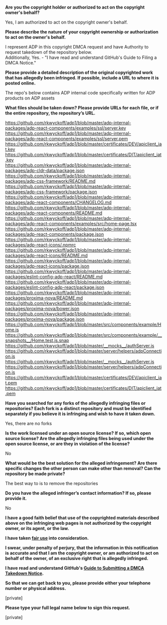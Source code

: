**Are you the copyright holder or authorized to act on the copyright owner's behalf?**  
  
Yes, I am authorized to act on the copyright owner's behalf.  
  
**Please describe the nature of your copyright ownership or authorization to act on the owner's behalf.**  
  
I represent ADP in this copyright DMCA request and have Authority to request takedown of the repository below.  
Additionally, Yes. - "I have read and understand GitHub's Guide to Filing a DMCA Notice."  
  
**Please provide a detailed description of the original copyrighted work that has allegedly been infringed. If possible, include a URL to where it is posted online.**  
  
The repo's below contains ADP internal code specifically written for ADP products on ADP assets  
  
**What files should be taken down? Please provide URLs for each file, or if the entire repository, the repository’s URL.**  
  
https://github.com/rkwyckoff/adp1/blob/master/adp-internal-packages/adp-react-components/examples/ssl/server.key  
https://github.com/rkwyckoff/adp1/blob/master/adp-internal-packages/adp-react-components/examples/ssl/server.pem  
https://github.com/rkwyckoff/adp1/blob/master/certificates/DEV/apiclient_iat.key  
https://github.com/rkwyckoff/adp1/blob/master/certificates/DIT/apiclient_iat.key  
https://github.com/rkwyckoff/adp1/blob/master/adp-internal-packages/adp-cldr-data/package.json  
https://github.com/rkwyckoff/adp1/blob/master/adp-internal-packages/adp-css-framework/README.md  
https://github.com/rkwyckoff/adp1/blob/master/adp-internal-packages/adp-css-framework/package.json  
https://github.com/rkwyckoff/adp1/blob/master/adp-internal-packages/adp-react-components/CHANGELOG.md  
https://github.com/rkwyckoff/adp1/blob/master/adp-internal-packages/adp-react-components/README.md  
https://github.com/rkwyckoff/adp1/blob/master/adp-internal-packages/adp-react-components/examples/src/home-page.tsx  
https://github.com/rkwyckoff/adp1/blob/master/adp-internal-packages/adp-react-components/package.json  
https://github.com/rkwyckoff/adp1/blob/master/adp-internal-packages/adp-react-icons/.npmrc  
https://github.com/rkwyckoff/adp1/blob/master/adp-internal-packages/adp-react-icons/README.md  
https://github.com/rkwyckoff/adp1/blob/master/adp-internal-packages/adp-react-icons/package.json  
https://github.com/rkwyckoff/adp1/blob/master/adp-internal-packages/eslint-config-adp-react/README.md  
https://github.com/rkwyckoff/adp1/blob/master/adp-internal-packages/eslint-config-adp-react/package.json  
https://github.com/rkwyckoff/adp1/blob/master/adp-internal-packages/proxima-nova/README.md  
https://github.com/rkwyckoff/adp1/blob/master/adp-internal-packages/proxima-nova/bower.json  
https://github.com/rkwyckoff/adp1/blob/master/adp-internal-packages/proxima-nova/package.json  
https://github.com/rkwyckoff/adp1/blob/master/src/components/example/Home.js  
https://github.com/rkwyckoff/adp1/blob/master/src/components/example/__snapshots__/Home.test.js.snap  
https://github.com/rkwyckoff/adp1/blob/master/__mocks__/authServer.js  
https://github.com/rkwyckoff/adp1/blob/master/server/helpers/adpConnection.js  
https://github.com/rkwyckoff/adp1/blob/master/__mocks__/authServer.js  
https://github.com/rkwyckoff/adp1/blob/master/server/helpers/adpConnection.js  
https://github.com/rkwyckoff/adp1/blob/master/certificates/DEV/apiclient_iat.pem  
https://github.com/rkwyckoff/adp1/blob/master/certificates/DIT/apiclient_iat.pem  
  
**Have you searched for any forks of the allegedly infringing files or repositories? Each fork is a distinct repository and must be identified separately if you believe it is infringing and wish to have it taken down.**  
  
Yes, there are no forks  
  
**Is the work licensed under an open source license? If so, which open source license? Are the allegedly infringing files being used under the open source license, or are they in violation of the license?**  
  
No  
  
**What would be the best solution for the alleged infringement? Are there specific changes the other person can make other than removal? Can the repository be made private?**  
  
The best way to is to remove the repositories  
  
**Do you have the alleged infringer’s contact information? If so, please provide it.**  
  
No  
  
**I have a good faith belief that use of the copyrighted materials described above on the infringing web pages is not authorized by the copyright owner, or its agent, or the law.**  
  
**I have taken <a href="https://www.lumendatabase.org/topics/22">fair use</a> into consideration.**  
  
**I swear, under penalty of perjury, that the information in this notification is accurate and that I am the copyright owner, or am authorized to act on behalf of the owner, of an exclusive right that is allegedly infringed.**  
  
**I have read and understand GitHub's <a href="https://docs.github.com/articles/guide-to-submitting-a-dmca-takedown-notice/">Guide to Submitting a DMCA Takedown Notice</a>.**  
  
**So that we can get back to you, please provide either your telephone number or physical address.**  
  
[private]  
  
**Please type your full legal name below to sign this request.**  
  
[private]  
  
